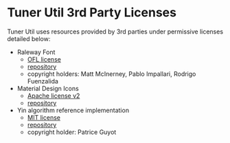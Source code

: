 # Tuner Util 3rd Party Licenses

Tuner Util uses resources provided by 3rd parties under permissive licenses
detailed below:

- Raleway Font
  - [OFL license](./raleway.txt)
  - [repository](https://github.com/impallari/Raleway)
  - copyright holders: Matt McInerney, Pablo Impallari, Rodrigo Fuenzalida
- Material Design Icons
  - [Apache license v2](./material-design-icons.txt)
  - [repository](https://github.com/google/material-design-icons)
- Yin algorithm reference implementation
  - [MIT license](./yin.txt)
  - [repository](https://github.com/patriceguyot/Yin)
  - copyright holder: Patrice Guyot
